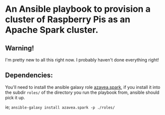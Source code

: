 # An Ansible playbook to provision a cluster of Raspberry Pis as an Apache Spark cluster.

## Warning!

I'm pretty new to all this right now. I probably haven't done everything right!

## Dependencies:

You'll need to install the ansible galaxy role [azavea.spark](https://galaxy.ansible.com/azavea/spark/),
if you install it into the subdir `roles/` of the directory you run the playbook from, ansible should pick it up.

ie; `ansible-galaxy install azavea.spark -p ./roles/`
